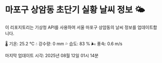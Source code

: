 
# 마포구 상암동 초단기 실황 날씨 정보 🌤️

이 리포지토리는 기상청 API를 사용하여 서울 마포구 상암동의 날씨 정보를 업데이트합니다. 

🌡️ 기온: 25.2 ℃
💧 강수량: 0 mm
💦 습도: 83 %
🌬️ 풍속: 0.6 m/s

마지막 업데이트 시각: 2025년 08월 12일 01시 14분    
